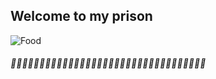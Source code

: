 ## Welcome to my prison
  ![Food](https://upload.wikimedia.org/wikipedia/commons/9/9a/Big_Mac_hamburger.jpg)
 ##### 💩💩💩💩💩💩💩💩💩💩💩💩💩💩💩💩💩💩💩💩💩💩💩💩💩💩💩💩💩💩💩💩💩💩

